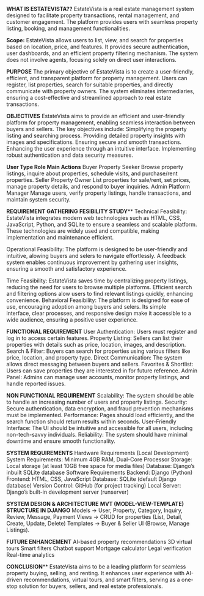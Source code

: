 **WHAT IS ESTATEVISTA??**
 EstateVista is a real estate management system
 designed to facilitate property transactions, rental
 management, and customer engagement. The
 platform provides users with seamless property listing,
 booking, and management functionalities.
 
 **Scope:**
 EstateVista allows users to list, view, and search for properties based on
 location, price, and features. It provides secure authentication, user
 dashboards, and an efficient property filtering mechanism. The system
 does not involve agents, focusing solely on direct user interactions.
 
**PURPOSE**
 The primary objective of EstateVista is to create a
 user-friendly, efficient, and transparent platform for
 property management. Users can register, list
 properties, search for suitable properties, and directly
 communicate with property owners. The system
 eliminates intermediaries, ensuring a cost-effective
 and streamlined approach to real estate
 transactions.
 
**OBJECTIVES**
 EstateVista aims to provide an efficient and user-friendly platform for
 property management, enabling seamless interaction between
 buyers and sellers. The key objectives include:
 Simplifying the property listing and searching process.
 Providing detailed property insights with images and specifications.
 Ensuring secure and smooth transactions.
 Enhancing the user experience through an intuitive interface.
 Implementing robust authentication and data security measures.
 
**User Type Role Main Actions**
 Buyer Property Seeker
 Browse property listings, inquire
 about properties, schedule visits,
 and purchase/rent properties.
 Seller Property Owner
 List properties for sale/rent, set
 prices, manage property details,
 and respond to buyer inquiries.
 Admin Platform Manager
 Manage users, verify property
 listings, handle transactions, and
 maintain system security.
 
 **REQUIREMENT GATHERING**
**FESIBILITY STUDY****
 Technical Feasibility:
 EstateVista integrates modern web technologies such as HTML, CSS, JavaScript, Python, and
 SQLite to ensure a seamless and scalable platform. These technologies are widely used and
 compatible, making implementation and maintenance efficient.
 
 Operational Feasibility:
 The platform is designed to be user-friendly and intuitive, alowing buyers and selers to
 navigate effortlessly. A feedback system enables continuous improvement by gathering user insights,
 ensuring a smooth and satisfactory experience.
 
 Time Feasibility:
 EstateVista saves time by centralizing property listings, reducing the need for users to browse
 multiple platforms. Efficient search and filtering options alow users to find relevant listings quickly,
 enhancing convenience.
 Behavioral Feasibility:
 The platform is designed for ease of use, encouraging adoption among buyers and selers. Its
 simple        
interface, clear processes, and responsive design make it accessible to a wide audience,
 ensuring a positive user experience.
 
**FUNCTIONAL REQUIREMENT**
 User Authentication: Users must register and log in to access certain
 features.
 Property Listing: Sellers can list their properties with details such as
 price, location, images, and description.
 Search & Filter: Buyers can search for properties using various filters
 like price, location, and property type.
 Direct Communication: The system allows direct messaging between
 buyers and sellers.
 Favorites & Shortlist: Users can save properties they are interested in
 for future reference.
 Admin Panel: Admins can manage user accounts, monitor property
 listings, and handle reported issues.
 
**NON FUNCTIONAL REQUIREMENT**
 Scalability: The system should be able to handle an increasing number of users
 and property listings.
 Security: Secure authentication, data encryption, and fraud prevention
 mechanisms must be implemented.
 Performance: Pages should load efficiently, and the search function should
 return results within seconds.
 User-Friendly Interface: The UI should be intuitive and accessible for all users,
 including non-tech-savvy individuals.
 Reliability: The system should have minimal downtime and ensure smooth
 functionality.
 
**SYSTEM REQUIREMENTS**
 Hardware Requirements (Local Development)
 System Requirements: Minimum 4GB RAM, Dual-Core Processor
 Storage: Local storage (at least 10GB free space for media files)
 Database: Django’s inbuilt SQLite database
 Software Requirements
 Backend: Django (Python)
 Frontend: HTML, CSS, JavaScript
 Database: SQLite (default Django database)
 Version Control: GitHub (for project tracking)
 Local Server: Django’s built-in development server (runserver)
 
**SYSTEM DESIGN & ARCHITECTURE**
**MVT (MODEL-VIEW-TEMPLATE) STRUCTURE IN DJANGO**
 Models → User, Property, Category, Inquiry, Review, Message, Payment
 Views → CRUD for properties (List, Detail, Create, Update, Delete)
 Templates → Buyer & Seller UI (Browse, Manage
 Listings). 
 
**FUTURE ENHANCEMENT**
 AI-based property recommendations
 3D virtual tours
 Smart filters
 Chatbot support
 Mortgage calculator
 Legal verification
 Real-time analytics

**CONCLUSION****
 EstateVista aims to be a leading platform for seamless
 property buying, selling, and renting. It enhances user
 experience with AI-driven recommendations, virtual
 tours, and smart filters, serving as a one-stop solution
 for buyers, sellers, and real estate professionals.
